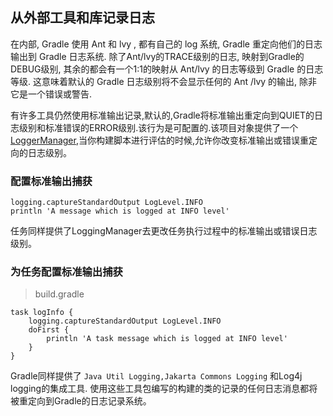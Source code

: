 ## 从外部工具和库记录日志

在内部, Gradle 使用 Ant 和 lvy , 都有自己的 log 系统, Gradle 重定向他们的日志输出到 Gradle 日志系统. 除了Ant/lvy的TRACE级别的日志, 映射到Gradle的DEBUG级别, 其余的都会有一个1:1的映射从 Ant/lvy 的日志等级到 Gradle 的日志等级. 这意味着默认的 Gradle 日志级别将不会显示任何的 Ant /lvy 的输出, 除非它是一个错误或警告.

有许多工具仍然使用标准输出记录,默认的,Gradle将标准输出重定向到QUIET的日志级别和标准错误的ERROR级别.该行为是可配置的.该项目对象提供了一个[LoggerManager](https://docs.gradle.org/current/javadoc/org/gradle/api/logging/LoggingManager.html),当你构建脚本进行评估的时候,允许你改变标准输出或错误重定向的日志级别。

### 配置标准输出捕获

```
logging.captureStandardOutput LogLevel.INFO
println 'A message which is logged at INFO level'

```

任务同样提供了LoggingManager去更改任务执行过程中的标准输出或错误日志级别。

### 为任务配置标准输出捕获

> build.gradle

```
task logInfo {
    logging.captureStandardOutput LogLevel.INFO
    doFirst {
        println 'A task message which is logged at INFO level'
    }
}

```

Gradle同样提供了 `Java Util Logging,Jakarta Commons Logging` 和Log4j logging的集成工具.
使用这些工具包编写的构建的类的记录的任何日志消息都将被重定向到Gradle的日志记录系统。